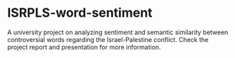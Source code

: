 # ISRPLS-word-sentiment
A university project on analyzing sentiment and semantic similarity between controversial words regarding the Israel-Palestine conflict. Check the project report and presentation for more information. 
